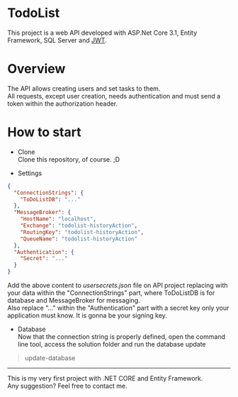# TodoList

This project is a web API developed with ASP.Net Core 3.1, Entity Framework, SQL Server and [JWT](https://jwt.io/).

# Overview
The API allows creating users and set tasks to them.  
All requests, except user creation, needs authentication and must send a token within the authorization header. 

# How to start

* Clone    
Clone this repository, of course. ;D

* Settings
```json
{
  "ConnectionStrings": {
    "ToDoListDB": "..."
  },
  "MessageBroker": {
    "HostName": "localhost",
    "Exchange": "todolist-historyAction",
    "RoutingKey": "todolist-historyAction",
    "QueueName": "todolist-historyAction"
  },
  "Authentication": {
    "Secret": "..."
  }
}
```    
   Add the above content to *usersecrets.json* file on API project replacing with your data within the "ConnectionStrings" part, where ToDoListDB is for database and MessageBroker for messaging.    
    Also replace "..." within the "Authentication" part with a secret key only your application must know. It is gonna be your signing key.
    
* Database    
Now that the connection string is properly defined, open the command line tool, access the solution folder and run the database update
    
> update-database   
           
***    
This is my very first project with .NET CORE and Entity Framework.  
Any suggestion? Feel free to contact me.
